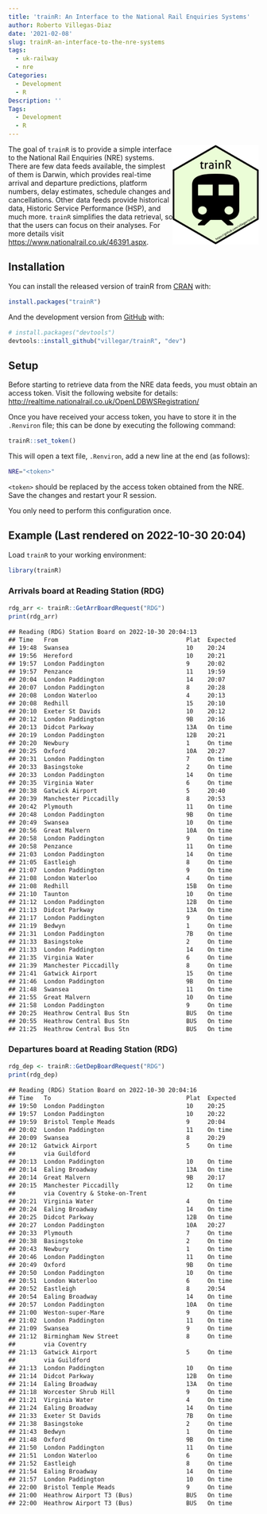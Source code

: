 ```yaml
---
title: 'trainR: An Interface to the National Rail Enquiries Systems'
author: Roberto Villegas-Diaz
date: '2021-02-08'
slug: trainR-an-interface-to-the-nre-systems
tags:
  - uk-railway
  - nre
Categories:
  - Development
  - R
Description: ''
Tags:
  - Development
  - R
---
```


<img src="https://raw.githubusercontent.com/villegar/trainR/main/inst/images/logo.png" alt="logo" align="right" height=200px/>

The goal of `trainR` is to provide a simple interface to the 
National Rail Enquiries (NRE) systems. There are few data feeds 
available, the simplest of them is Darwin, which provides real-time 
arrival and departure predictions, platform numbers, delay estimates, 
schedule changes and cancellations. Other data feeds provide historical 
data, Historic Service Performance (HSP), and much more. `trainR` 
simplifies the data retrieval, so that the users can focus on their 
analyses. For more details visit 
https://www.nationalrail.co.uk/46391.aspx.

## Installation

You can install the released version of trainR from [CRAN](https://CRAN.R-project.org) with:

``` r
install.packages("trainR")
```

And the development version from [GitHub](https://github.com/) with:

``` r
# install.packages("devtools")
devtools::install_github("villegar/trainR", "dev")
```

## Setup
Before starting to retrieve data from the NRE data feeds, you must obtain an access token. 
Visit the following website for details: http://realtime.nationalrail.co.uk/OpenLDBWSRegistration/

Once you have received your access token, you have to store it in the `.Renviron` file; this can be 
done by executing the following command:


```r
trainR::set_token()
```

This will open a text file, `.Renviron`, add a new line at the end (as follows):

```bash
NRE="<token>"
```

`<token>` should be replaced by the access token obtained from the NRE. Save the changes and restart 
your R session.

You only need to perform this configuration once.

## Example (Last rendered on 2022-10-30 20:04)

Load `trainR` to your working environment:

```r
library(trainR)
```

### Arrivals board at Reading Station (RDG)


```r
rdg_arr <- trainR::GetArrBoardRequest("RDG")
print(rdg_arr)
```

```
## Reading (RDG) Station Board on 2022-10-30 20:04:13
## Time   From                                    Plat  Expected
## 19:48  Swansea                                 10    20:24
## 19:56  Hereford                                10    20:21
## 19:57  London Paddington                       9     20:02
## 19:57  Penzance                                11    19:59
## 20:04  London Paddington                       14    20:07
## 20:07  London Paddington                       8     20:28
## 20:08  London Waterloo                         4     20:13
## 20:08  Redhill                                 15    20:10
## 20:10  Exeter St Davids                        10    20:12
## 20:12  London Paddington                       9B    20:16
## 20:13  Didcot Parkway                          13A   On time
## 20:19  London Paddington                       12B   20:21
## 20:20  Newbury                                 1     On time
## 20:25  Oxford                                  10A   20:27
## 20:31  London Paddington                       7     On time
## 20:33  Basingstoke                             2     On time
## 20:33  London Paddington                       14    On time
## 20:35  Virginia Water                          6     On time
## 20:38  Gatwick Airport                         5     20:40
## 20:39  Manchester Piccadilly                   8     20:53
## 20:42  Plymouth                                11    On time
## 20:48  London Paddington                       9B    On time
## 20:49  Swansea                                 10    On time
## 20:56  Great Malvern                           10A   On time
## 20:58  London Paddington                       9     On time
## 20:58  Penzance                                11    On time
## 21:03  London Paddington                       14    On time
## 21:05  Eastleigh                               8     On time
## 21:07  London Paddington                       9     On time
## 21:08  London Waterloo                         4     On time
## 21:08  Redhill                                 15B   On time
## 21:10  Taunton                                 10    On time
## 21:12  London Paddington                       12B   On time
## 21:13  Didcot Parkway                          13A   On time
## 21:17  London Paddington                       9     On time
## 21:19  Bedwyn                                  1     On time
## 21:31  London Paddington                       7B    On time
## 21:33  Basingstoke                             2     On time
## 21:33  London Paddington                       14    On time
## 21:35  Virginia Water                          6     On time
## 21:39  Manchester Piccadilly                   8     On time
## 21:41  Gatwick Airport                         15    On time
## 21:46  London Paddington                       9B    On time
## 21:48  Swansea                                 11    On time
## 21:55  Great Malvern                           10    On time
## 21:58  London Paddington                       9     On time
## 20:25  Heathrow Central Bus Stn                BUS   On time
## 20:55  Heathrow Central Bus Stn                BUS   On time
## 21:25  Heathrow Central Bus Stn                BUS   On time
```

### Departures board at Reading Station (RDG)


```r
rdg_dep <- trainR::GetDepBoardRequest("RDG")
print(rdg_dep)
```

```
## Reading (RDG) Station Board on 2022-10-30 20:04:16
## Time   To                                      Plat  Expected
## 19:50  London Paddington                       10    20:25
## 19:57  London Paddington                       10    20:22
## 19:59  Bristol Temple Meads                    9     20:04
## 20:02  London Paddington                       11    On time
## 20:09  Swansea                                 8     20:29
## 20:12  Gatwick Airport                         5     On time
##        via Guildford                           
## 20:13  London Paddington                       10    On time
## 20:14  Ealing Broadway                         13A   On time
## 20:14  Great Malvern                           9B    20:17
## 20:15  Manchester Piccadilly                   12    On time
##        via Coventry & Stoke-on-Trent           
## 20:21  Virginia Water                          4     On time
## 20:24  Ealing Broadway                         14    On time
## 20:25  Didcot Parkway                          12B   On time
## 20:27  London Paddington                       10A   20:27
## 20:33  Plymouth                                7     On time
## 20:38  Basingstoke                             2     On time
## 20:43  Newbury                                 1     On time
## 20:46  London Paddington                       11    On time
## 20:49  Oxford                                  9B    On time
## 20:50  London Paddington                       10    On time
## 20:51  London Waterloo                         6     On time
## 20:52  Eastleigh                               8     20:54
## 20:54  Ealing Broadway                         14    On time
## 20:57  London Paddington                       10A   On time
## 21:00  Weston-super-Mare                       9     On time
## 21:02  London Paddington                       11    On time
## 21:09  Swansea                                 9     On time
## 21:12  Birmingham New Street                   8     On time
##        via Coventry                            
## 21:13  Gatwick Airport                         5     On time
##        via Guildford                           
## 21:13  London Paddington                       10    On time
## 21:14  Didcot Parkway                          12B   On time
## 21:14  Ealing Broadway                         13A   On time
## 21:18  Worcester Shrub Hill                    9     On time
## 21:21  Virginia Water                          4     On time
## 21:24  Ealing Broadway                         14    On time
## 21:33  Exeter St Davids                        7B    On time
## 21:38  Basingstoke                             2     On time
## 21:43  Bedwyn                                  1     On time
## 21:48  Oxford                                  9B    On time
## 21:50  London Paddington                       11    On time
## 21:51  London Waterloo                         6     On time
## 21:52  Eastleigh                               8     On time
## 21:54  Ealing Broadway                         14    On time
## 21:57  London Paddington                       10    On time
## 22:00  Bristol Temple Meads                    9     On time
## 21:00  Heathrow Airport T3 (Bus)               BUS   On time
## 22:00  Heathrow Airport T3 (Bus)               BUS   On time
```

